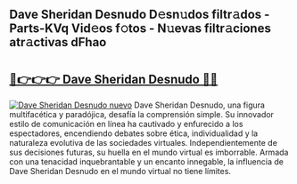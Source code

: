 ## Dave Sheridan Desnudo D𝚎sn𝚞dos filtr𝚊dos - Parts-KVq Vid𝚎os f𝚘tos - N𝚞evas filtr𝚊ciones atr𝚊ctivas dFhao

# <h2><a href="http://mb6m6mz.tromn.icu/?c=Dave+Sheridan+Desnudo">🔗👉👉👉 Dave Sheridan Desnudo 🔗🔗</a></h2>

[![Dave Sheridan Desnudo nuevo](https://i.imgur.com/pEAQMta.gif)](http://mb6m6mz.tromn.icu/?c=Dave+Sheridan+Desnudo)
Dave Sheridan Desnudo, una figura multifacética y paradójica, desafía la comprensión simple. Su innovador estilo de comunicación en línea ha cautivado y enfurecido a los espectadores, encendiendo debates sobre ética, individualidad y la naturaleza evolutiva de las sociedades virtuales. Independientemente de sus decisiones futuras, su huella en el mundo virtual es imborrable. Armada con una tenacidad inquebrantable y un encanto innegable, la influencia de Dave Sheridan Desnudo en el mundo virtual no tiene límites.
